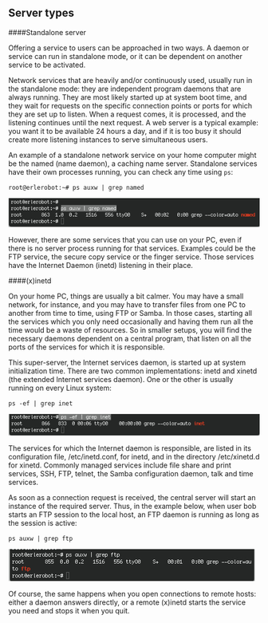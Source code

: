 ## Server types




####Standalone server

Offering a service to users can be approached in two ways. A daemon or service can run in standalone mode, or it can be dependent on another service to be activated.

Network services that are heavily and/or continuously used, usually run in the standalone mode: they are independent program daemons that are always running. They are most likely started up at system boot time, and they wait for requests on the specific connection points or ports for which they are set up to listen. When a request comes, it is processed, and the listening continues until the next request. A web server is a typical example: you want it to be available 24 hours a day, and if it is too busy it should create more listening instances to serve simultaneous users.

An example of a standalone network service on your home computer might be the named (name daemon), a caching name server. Standalone services have their own processes running, you can check any time using `ps`:
```
root@erlerobot:~# ps auxw | grep named
```
![standalone](img7/standalone.jpg)

However, there are some services that you can use on your PC, even if there is no server process running for that services. Examples could be the FTP service, the secure copy service or the finger service. Those services have the Internet Daemon (inetd) listening in their place.

####(x)inetd

On your home PC, things are usually a bit calmer. You may have a small network, for instance, and you may have to transfer files from one PC to another from time to time, using FTP or Samba. In those cases, starting all the services which you only need occasionally and having them run all the time would be a waste of resources. So in smaller setups, you will find the necessary daemons dependent on a central program, that listen on all the ports of the services for which it is responsible.

This super-server, the Internet services daemon, is started up at system initialization time. There are two common implementations: inetd and xinetd (the extended Internet services daemon). One or the other is usually running on every Linux system:

```
ps -ef | grep inet
```
![inet](img7/inet.jpg)

The services for which the Internet daemon is responsible, are listed in its configuration file, /etc/inetd.conf, for inetd, and in the directory /etc/xinetd.d for xinetd. Commonly managed services include file share and print services, SSH, FTP, telnet, the Samba configuration daemon, talk and time services.

As soon as a connection request is received, the central server will start an instance of the required server. Thus, in the example below, when user bob starts an FTP session to the local host, an FTP daemon is running as long as the session is active:

```
ps auxw | grep ftp
```
![psaxw](img7/ejm1.jpg)

Of course, the same happens when you open connections to remote hosts: either a daemon answers directly, or a remote (x)inetd starts the service you need and stops it when you quit.


